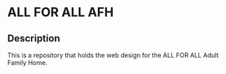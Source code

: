 # ALL FOR ALL AFH

## Description

This is a repository that holds the web design for the ALL FOR ALL Adult Family Home.
